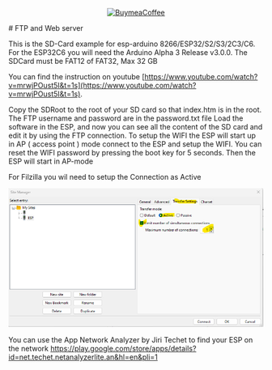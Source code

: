 <p align="center">
  <a href="https://buymeacoffee.com/emilespecialproducts">
    <img alt="BuymeaCoffee" src="https://www.buymeacoffee.com/assets/img/custom_images/orange_img.png">
  </a>
</p>
# FTP and Web server 

This is the SD-Card example for esp-arduino 8266/ESP32/S2/S3/2C3/C6.
For the ESP32C6 you will need the Arduino Alpha 3 Release v3.0.0.
The SDCard must be FAT12 of FAT32, Max 32 GB 

You can find the instruction on youtube [https://www.youtube.com/watch?v=mrwjPOust5I&t=1s](https://www.youtube.com/watch?v=mrwjPOust5I&t=1s).

Copy the SDRoot to the root of your SD card so that index.htm is in the root.
The FTP username and password are in the password.txt file 
Load the software in the ESP, and now you can see all the content of the SD card and edit it by using the FTP connection.
To setup the WIFI the ESP will start up in AP ( access point )  mode connect to the ESP and setup the WIFI.
You can reset the WIFI password by pressing the boot key for 5 seconds.
Then the ESP will start in AP-mode 

For Filzilla you wil need to setup the Connection as Active 


![FileZilla settings](https://github.com/EmileSpecialProducts/FTP-WebServer/blob/main/FTP-WebServer/SdRoot/FilzilaSettings.png)

You can use the App Network Analyzer by Jiri Techet to find your ESP on the network 
https://play.google.com/store/apps/details?id=net.techet.netanalyzerlite.an&hl=en&pli=1
